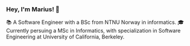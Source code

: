 ### Hey, I'm Marius! 👋

📚 A Software Engineer with a BSc from NTNU Norway in informatics.
🎓 Currently persuing a MSc in Informatics, with specialization in Software Engineering at University of California, Berkeley.

<!--
**Mariuble/Mariuble** is a ✨ _special_ ✨ repository because its `README.md` (this file) appears on your GitHub profile.

Here are some ideas to get you started:

- 🔭 I’m currently working on ...
- 🌱 I’m currently learning ...
- 👯 I’m looking to collaborate on ...
- 🤔 I’m looking for help with ...
- 💬 Ask me about ...
- 📫 How to reach me: ...
- 😄 Pronouns: ...
- ⚡ Fun fact: ...
-->
